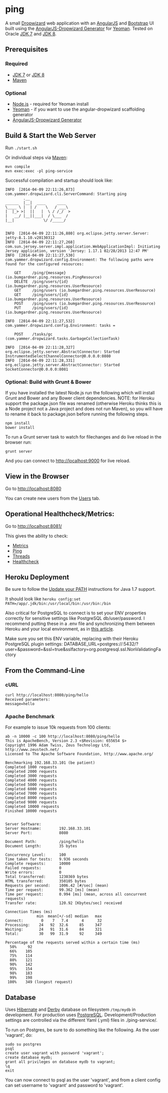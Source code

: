 # ping

A small [Dropwizard](http://dropwizard.github.io/dropwizard/) web application with an [AngularJS](http://angularjs.org/) and [Bootstrap](http://getbootstrap.com/) UI built using the [AngularJS-Dropwizard Generator](https://github.com/rayokota/generator-angular-dropwizard) for [Yeoman](http://yeoman.io/). Tested on Oracle [JDK 7](http://www.oracle.com/technetwork/java/javase/downloads/jdk7-downloads-1880260.html) and [JDK 8](http://www.oracle.com/technetwork/java/javase/downloads/jdk8-downloads-2133151.html).

## Prerequisites

### Required

* [JDK 7](http://www.oracle.com/technetwork/java/javase/downloads/jdk7-downloads-1880260.html) or [JDK 8](http://www.oracle.com/technetwork/java/javase/downloads/jdk8-downloads-2133151.html)
* [Maven](http://maven.apache.org/)

### Optional

* [Node.js](http://nodejs.org/) - required for Yeoman install
* [Yeoman](http://yeoman.io/) - if you want to use the angular-dropwizard scaffolding generator
* [AngularJS-Dropwizard Generator](https://github.com/rayokota/generator-angular-dropwizard)

## Build & Start the Web Server

Run ```./start.sh```

Or individual steps via [Maven](http://maven.apache.org/):

```
mvn compile
mvn exec:exec -pl ping-service
```

Successful compilation and startup should look like:

```
INFO  [2014-04-09 22:11:26,873] com.yammer.dropwizard.cli.ServerCommand: Starting ping
        .__                  
______  |__|  ____     ____  
\____ \ |  | /    \   / ___\ 
|  |_> >|  ||   |  \ / /_/  >
|   __/ |__||___|  / \___  / 
|__|             \/ /_____/  


INFO  [2014-04-09 22:11:26,880] org.eclipse.jetty.server.Server: jetty-8.1.10.v20130312
INFO  [2014-04-09 22:11:27,268] com.sun.jersey.server.impl.application.WebApplicationImpl: Initiating Jersey application, version 'Jersey: 1.17.1 02/28/2013 12:47 PM'
INFO  [2014-04-09 22:11:27,530] com.yammer.dropwizard.config.Environment: The following paths were found for the configured resources:

    GET     /ping/{message} (io.bumgardner.ping.resources.PingResource)
    DELETE  /ping/users/{id} (io.bumgardner.ping.resources.UserResource)
    GET     /ping/users (io.bumgardner.ping.resources.UserResource)
    GET     /ping/users/{id} (io.bumgardner.ping.resources.UserResource)
    POST    /ping/users (io.bumgardner.ping.resources.UserResource)
    PUT     /ping/users/{id} (io.bumgardner.ping.resources.UserResource)

INFO  [2014-04-09 22:11:27,532] com.yammer.dropwizard.config.Environment: tasks = 

    POST    /tasks/gc (com.yammer.dropwizard.tasks.GarbageCollectionTask)

INFO  [2014-04-09 22:11:28,327] org.eclipse.jetty.server.AbstractConnector: Started InstrumentedSelectChannelConnector@0.0.0.0:8080
INFO  [2014-04-09 22:11:28,331] org.eclipse.jetty.server.AbstractConnector: Started SocketConnector@0.0.0.0:8081
```

### Optional: Build with Grunt & Bower

If you have installed the latest Node.js run the following which will install Grunt and Bower and any Bower client dependencies. NOTE: for Heroku support the package.json file was renamed (otherwise Heroku thinks this is a Node project not a Java project and does not run Maven), so you will have to rename it back to package.json before running the following steps.

```
npm install
bower install
```

To run a Grunt server task to watch for filechanges and do live reload in the browser run:

```
grunt server
```

And you can connect to [http://localhost:9000](http://localhost:9000) for live reload.

## View in the Browser

Go to [http://localhost:8080](http://localhost:8080)

You can create new users from the [Users](http://localhost:8080/#/users) tab.

## Operational Healthcheck/Metrics:

Go to [http://localhost:8081/](http://localhost:8081/)

This gives the ability to check:

* [Metrics](http://localhost:8081/metrics?pretty=true)
* [Ping](http://localhost:8081/ping)
* [Threads](http://localhost:8081/threads)
* [Healthcheck](http://localhost:8081/healthcheck)

## Heroku Deployment

Be sure to follow the [Update your PATH](https://devcenter.heroku.com/articles/add-java-version-to-an-existing-maven-app#update-your-path) instructions for Java 1.7 support.

It should look like ```heroku config:set PATH=/app/.jdk/bin:/usr/local/bin:/usr/bin:/bin```

Also critical for PostgreSQL to connect is to set your ENV properties correctly for sensitive settings like PostgreSQL db/user/password. I recommend putting these in a .env file and synchronizing them between Heroku and your local environment, as in [this article](https://devcenter.heroku.com/articles/config-vars).

Make sure you set this ENV variable, replacing <VARS> with their Heroku PostgreSQL plugin settings:
DATABASE_URL=postgres://<HOSTNAME>:5432/<DBNAME>?user=<USER>&password=<PASSWORD>&ssl=true&sslfactory=org.postgresql.ssl.NonValidatingFactory

## From the Command-Line

### cURL

```
curl http://localhost:8080/ping/hello
Received parameters:
message=hello
```

### Apache Benchmark

For example to issue 10k requests from 100 clients:

```
ab -n 10000 -c 100 http://localhost:8080/ping/hello
This is ApacheBench, Version 2.3 <$Revision: 655654 $>
Copyright 1996 Adam Twiss, Zeus Technology Ltd, http://www.zeustech.net/
Licensed to The Apache Software Foundation, http://www.apache.org/

Benchmarking 192.168.33.101 (be patient)
Completed 1000 requests
Completed 2000 requests
Completed 3000 requests
Completed 4000 requests
Completed 5000 requests
Completed 6000 requests
Completed 7000 requests
Completed 8000 requests
Completed 9000 requests
Completed 10000 requests
Finished 10000 requests


Server Software:        
Server Hostname:        192.168.33.101
Server Port:            8080

Document Path:          /ping/hello
Document Length:        35 bytes

Concurrency Level:      100
Time taken for tests:   9.936 seconds
Complete requests:      10000
Failed requests:        0
Write errors:           0
Total transferred:      1230369 bytes
HTML transferred:       350105 bytes
Requests per second:    1006.42 [#/sec] (mean)
Time per request:       99.362 [ms] (mean)
Time per request:       0.994 [ms] (mean, across all concurrent requests)
Transfer rate:          120.92 [Kbytes/sec] received

Connection Times (ms)
              min  mean[+/-sd] median   max
Connect:        0    7   7.4      4      32
Processing:    24   92  32.6     85     347
Waiting:       24   91  31.6     84     321
Total:         30   99  31.9     92     349

Percentage of the requests served within a certain time (ms)
  50%     92
  66%    105
  75%    114
  80%    121
  90%    142
  95%    154
  98%    183
  99%    198
 100%    349 (longest request)
```

## Database

Uses [Hibernate](http://hibernate.org/) and [Derby](http://derbyjs.com/) database on filesystem ```/tmp/mydb``` in development. For production uses [PostgreSQL](http://www.postgresql.org/). Development/Production settings are controlled via the different Yaml (.yml) files in ./ping-service/.

To run on Postgres, be sure to do something like the following. As the user 'vagrant', do:

```
sudo su postgres
psql
create user vagrant with password 'vagrant';
create database mydb;
grant all privileges on database mydb to vagrant;
\q
exit
```

You can now connect to psql as the user 'vagrant', and from a client config can set username to 'vagrant' and password to 'vagrant'.
